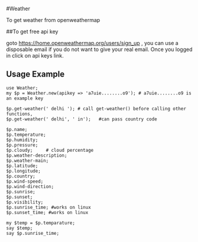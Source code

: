 #Weather

To get weather from openweathermap

##To get free api key

goto https://home.openweathermap.org/users/sign_up , you can use a disposable email if you do not want to give your real email. Once you logged in click on api keys link.

## Usage Example

```perl6
use Weather;
my $p = Weather.new(apikey => 'a7uie........o9'); # a7uie........o9 is an example key

$p.get-weather(' delhi '); # call get-weather() before calling other functions,
$p.get-weather(' delhi', ' in');   #can pass country code

$p.name;
$p.temperature;
$p.humidity;
$p.pressure;
$p.cloudy;     # cloud percentage
$p.weather-description;
$p.weather-main;
$p.latitude;
$p.longitude;
$p.country;
$p.wind-speed;
$p.wind-direction;
$p.sunrise;
$p.sunset;
$p.visibility;
$p.sunrise_time; #works on linux
$p.sunset_time; #works on linux

my $temp = $p.temparature;
say $temp;
say $p.sunrise_time;
